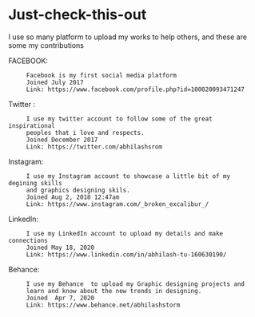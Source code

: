 # Just-check-this-out
I use so many platform to upload my works to help others, and these are some my  contributions


FACEBOOK:

         Facebook is my first social media platform
         Joined July 2017
         Link: https://www.facebook.com/profile.php?id=100020093471247
         
Twitter :
         
         I use my twitter account to follow some of the great inspirational
         peoples that i love and respects.
         Joined December 2017
         Link: https://twitter.com/abhilashsrom

Instagram:
         
         I use my Instagram account to showcase a little bit of my degining skills
         and graphics designing skils.
         Joined Aug 2, 2018 12:47am
         Link: https://www.instagram.com/_broken_excalibur_/

LinkedIn:
         
         I use my LinkedIn account to upload my details and make connections
         Joined May 18, 2020
         Link: https://www.linkedin.com/in/abhilash-tu-160630190/
         
Behance:
         
         I use my Behance  to upload my Graphic designing projects and
         learn and know about the new trends in designing.
         Joined  Apr 7, 2020
         Link: https://www.behance.net/abhilashstorm
         
